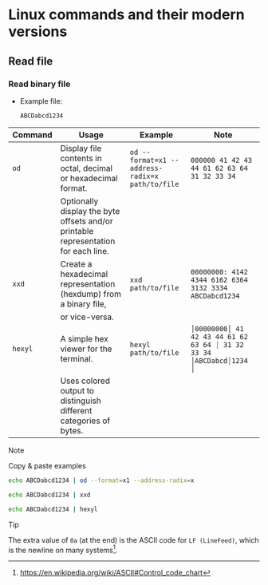# Linux commands and their modern versions

## Read file

### Read binary file

- Example file:

  ```
  ABCDabcd1234
  ```

| Command | Usage                                                                              | Example                                         | Note                                                                               |
| ------- | ---------------------------------------------------------------------------------- | ----------------------------------------------- | ---------------------------------------------------------------------------------- |
| `od`    | Display file contents in octal, decimal or hexadecimal format.                     | `od --format=x1 --address-radix=x path/to/file` | `000000 41 42 43 44 61 62 63 64 31 32 33 34`                                       |
|         | Optionally display the byte offsets and/or printable representation for each line. |                                                 |                                                                                    |
| `xxd`   | Create a hexadecimal representation (hexdump) from a binary file,                  | `xxd path/to/file`                              | `00000000: 4142 4344 6162 6364 3132 3334            ABCDabcd1234`                  |
|         | or vice-versa.                                                                     |                                                 |                                                                                    |
| `hexyl` | A simple hex viewer for the terminal.                                              | `hexyl path/to/file`                            | `│00000000│ 41 42 43 44 61 62 63 64 ┊ 31 32 33 34             │ABCDabcd┊1234    │` |
|         | Uses colored output to distinguish different categories of bytes.                  |                                                 |                                                                                    |

> [!NOTE]
> Copy & paste examples
>
> ```bash
> echo ABCDabcd1234 | od --format=x1 --address-radix=x
> ```
>
> ```bash
> echo ABCDabcd1234 | xxd
> ```
>
> ```bash
> echo ABCDabcd1234 | hexyl
> ```

> [!TIP]
> The extra value of `0a` (at the end) is the ASCII code for `LF (LineFeed)`, which is the newline on many systems[^Control_code_chart].

[^Control_code_chart]: <https://en.wikipedia.org/wiki/ASCII#Control_code_chart>
